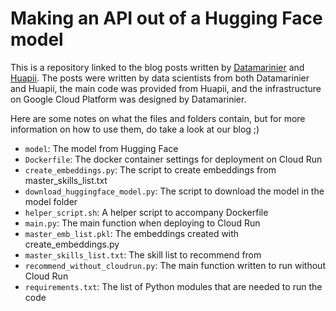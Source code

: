 # Making an API out of a Hugging Face model

This is a repository linked to the blog posts written by [Datamarinier](https://datamarinier.be/) and [Huapii](https://huapii.com/). 
The posts were written by data scientists from both Datamarinier and Huapii, the main code was provided from Huapii, and the infrastructure on Google Cloud Platform was designed by Datamarinier.

Here are some notes on what the files and folders contain, but for more information on how to use them, do take a look at our blog ;)

* `model`: The model from Hugging Face
* `Dockerfile`: The docker container settings for deployment on Cloud Run
* `create_embeddings.py`: The script to create embeddings from master_skills_list.txt
* `download_huggingface_model.py`: The script to download the model in the model folder
* `helper_script.sh`: A helper script to accompany Dockerfile
* `main.py`: The main function when deploying to Cloud Run
* `master_emb_list.pkl`: The embeddings created with create_embeddings.py
* `master_skills_list.txt`: The skill list to recommend from
* `recommend_without_cloudrun.py`: The main function written to run without Cloud Run
* `requirements.txt`: The list of Python modules that are needed to run the code
